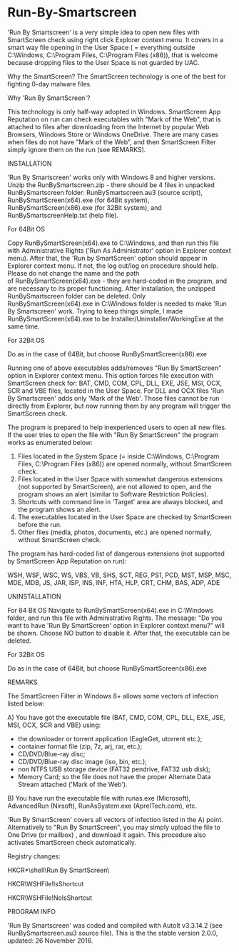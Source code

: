 # Run-By-Smartscreen

'Run By Smartscreen' is a very simple idea to open new files with SmartScreen check using right click Explorer context menu. It covers in a smart way file opening in the User Space ( = everything outside C:\Windows, C:\Program Files, C:\Program Files (x86)), that is welcome because dropping files to the User Space is not guarded by UAC.

Why the SmartScreen?
The SmartScreen technology is one of the best for fighting 0-day malware files.

Why 'Run By SmartScreen'?

This technology is only half-way adopted in Windows. SmartScreen App Reputation on run can check executables with "Mark of the Web", that is attached to files after downloading from the Internet by popular Web Browsers, Windows Store or Windows OneDrive. There are many cases when files do not have "Mark of the Web", and then SmartScreen Filter simply ignore them on the run (see REMARKS).


INSTALLATION


'Run By Smartscreen' works only with Windows 8 and higher versions. Unzip the RunBySmartscreen.zip - there should be 4 files in unpacked RunBySmartscreen folder: RunBySmartscreen.au3 (source script), RunBySmartScreen(x64).exe (for 64Bit system), RunBySmartScreen(x86).exe (for 32Bit system), and RunBySmartscreenHelp.txt (help file).

For 64Bit OS

Copy RunBySmartScreen(x64).exe to C:\Windows, and then run this file with Administrative Rights ('Run As Administrator' option in Explorer context menu). After that, the 'Run by SmartScreen' option should appear in Explorer context menu. If not, the log out/log on procedure should help. Please do not change the name and the path of RunBySmartScreen(x64).exe - they are hard-coded in the program, and are necessary to its proper functioning. After installation, the unzipped RunBySmartscreen folder can be deleted. Only RunBySmartScreen(x64).exe in C:\Windows folder is needed to make 'Run By Smartscreen' work. Trying to keep things simple, I made RunBySmartScreen(x64).exe to be Installer/Uninstaller/WorkingExe at the same time.

For 32Bit OS

Do as in the case of 64Bit, but choose RunBySmartScreen(x86).exe


Running one of above executables adds/removes "Run By SmartScreen" option in Explorer context menu. This option forces file execution with SmartScreen check for: BAT, CMD, COM, CPL, DLL, EXE, JSE, MSI, OCX, SCR and VBE files, located in the User Space. For DLL and OCX files 'Run By Smartscreen' adds only 'Mark of the Web'. Those files cannot be run directly from Explorer, but now running them by any program will trigger the SmartScreen check. 

The program is prepared to help inexperienced users to open all new files. If the user tries to open the file with "Run By SmartScreen" the program works as enumerated below:

1. Files located in the System Space (= inside C:\Windows, C:\Program Files, C:\Program Files (x86)) are opened normally, without SmartScreen check.
2. Files located in the User Space with somewhat dangerous extensions (not supported by SmartScreen), are not allowed to open, and the program shows an alert (similar to Software Restriction Policies). 
3. Shortcuts with command line in 'Target' area are always blocked, and the program shows an alert.
4. The executables located in the User Space are checked by SmartScreen before the run.
5. Other files (media, photos, documents, etc.) are opened normally, without SmartScreen check.

The program has hard-coded list of dangerous extensions (not supported by SmartScreen App Reputation on run):

WSH, WSF, WSC, WS, VBS, VB, SHS, SCT, REG, PS1, PCD, MST, MSP, MSC, MDE, MDB, JS, JAR, ISP, INS, INF, HTA, HLP, CRT, CHM, BAS, ADP, ADE


UNINSTALLATION

For 64 Bit OS
Navigate to RunBySmartScreen(x64).exe in C:\Windows folder, and run this file with Administrative Rights. The message: "Do you want to have 'Run By SmartScreen' option in Explorer context menu?" will be shown. Choose NO button to disable it. After that, the executable can be deleted.

For 32Bit OS

Do as in the case of 64Bit, but choose RunBySmartScreen(x86).exe


REMARKS

The SmartScreen Filter in Windows 8+ allows some vectors of infection listed below:

A) You have got the executable file (BAT, CMD, COM, CPL, DLL, EXE, JSE, MSI, OCX, SCR and VBE) using:

* the downloader or torrent application (EagleGet, utorrent etc.);
* container format file (zip, 7z, arj, rar, etc.);
* CD/DVD/Blue-ray disc;
* CD/DVD/Blue-ray disc image (iso, bin, etc.);
* non NTFS USB storage device (FAT32 pendrive, FAT32 usb disk);
* Memory Card; so the file does not have the proper Alternate Data Stream attached ('Mark of the Web').

B) You have run the executable file with runas.exe (Microsoft), AdvancedRun (Nirsoft), RunAsSystem.exe (AprelTech.com), etc.

'Run By SmartScreen' covers all vectors of infection listed in the A) point. Alternatively to "Run By SmartScreen", you may simply upload the file to One Drive (or mailbox) , and download it again. This procedure also activates SmartScreen check automatically.

Registry changes:

HKCR\*\shell\Run By SmartScreen\

HKCR\WSHFile!IsShortcut

HKCR\WSHFile!NoIsShortcut


PROGRAM INFO

'Run By Smartscreen' was coded and compiled with AutoIt v3.3.14.2 (see RunBySmartscreen.au3 source file). 
This is the the stable version 2.0.0, updated: 26 November 2016.
